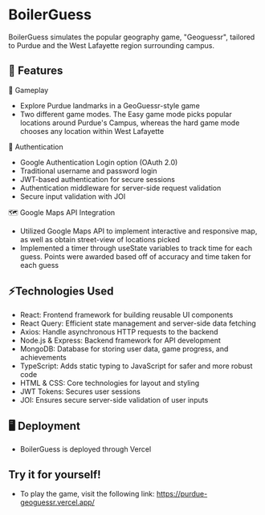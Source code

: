 # BoilerGuess
BoilerGuess simulates the popular geography game, "Geoguessr", tailored to Purdue and the West Lafayette region surrounding campus. 

## 🚀 Features
🌟 Gameplay
- Explore Purdue landmarks in a GeoGuessr-style game
- Two different game modes. The Easy game mode picks popular locations around Purdue's Campus, whereas the hard game mode chooses any location within West Lafayette

🔐 Authentication
- Google Authentication Login option (OAuth 2.0)
- Traditional username and password login
- JWT-based authentication for secure sessions
- Authentication middleware for server-side request validation
- Secure input validation with JOI

🗺️ Google Maps API Integration
- Utilized Google Maps API to implement interactive and responsive map, as well as obtain street-view of locations picked
- Implemented a timer through useState variables to track time for each guess. Points were awarded based off of accuracy and time taken for each guess

## ⚡Technologies Used
- React: Frontend framework for building reusable UI components
- React Query: Efficient state management and server-side data fetching
- Axios: Handle asynchronous HTTP requests to the backend
- Node.js & Express: Backend framework for API development
- MongoDB: Database for storing user data, game progress, and achievements
- TypeScript: Adds static typing to JavaScript for safer and more robust code
- HTML & CSS: Core technologies for layout and styling
- JWT Tokens: Secures user sessions
- JOI: Ensures secure server-side validation of user inputs

## 🖥️ Deployment
- BoilerGuess is deployed through Vercel

## Try it for yourself!
- To play the game, visit the following link: https://purdue-geoguessr.vercel.app/
